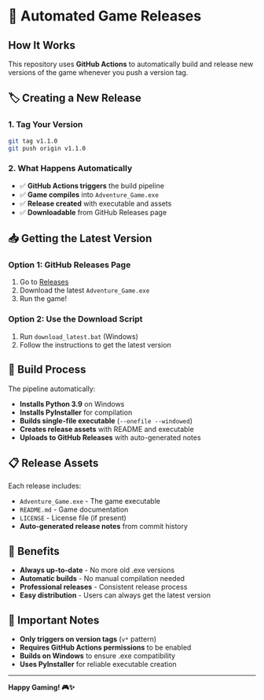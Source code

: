 # 🚀 Automated Game Releases

## How It Works

This repository uses **GitHub Actions** to automatically build and release new versions of the game whenever you push a version tag.

## 🏷️ Creating a New Release

### 1. Tag Your Version
```bash
git tag v1.1.0
git push origin v1.1.0
```

### 2. What Happens Automatically
- ✅ **GitHub Actions triggers** the build pipeline
- ✅ **Game compiles** into `Adventure_Game.exe`
- ✅ **Release created** with executable and assets
- ✅ **Downloadable** from GitHub Releases page

## 📥 Getting the Latest Version

### Option 1: GitHub Releases Page
1. Go to [Releases](https://github.com/wilfulsummer/Project-Adventure-game/releases)
2. Download the latest `Adventure_Game.exe`
3. Run the game!

### Option 2: Use the Download Script
1. Run `download_latest.bat` (Windows)
2. Follow the instructions to get the latest version

## 🔧 Build Process

The pipeline automatically:
- **Installs Python 3.9** on Windows
- **Installs PyInstaller** for compilation
- **Builds single-file executable** (`--onefile --windowed`)
- **Creates release assets** with README and executable
- **Uploads to GitHub Releases** with auto-generated notes

## 📋 Release Assets

Each release includes:
- `Adventure_Game.exe` - The game executable
- `README.md` - Game documentation
- `LICENSE` - License file (if present)
- **Auto-generated release notes** from commit history

## 🎯 Benefits

- **Always up-to-date** - No more old .exe versions
- **Automatic builds** - No manual compilation needed
- **Professional releases** - Consistent release process
- **Easy distribution** - Users can always get the latest version

## 🚨 Important Notes

- **Only triggers on version tags** (`v*` pattern)
- **Requires GitHub Actions permissions** to be enabled
- **Builds on Windows** to ensure .exe compatibility
- **Uses PyInstaller** for reliable executable creation

---

**Happy Gaming! 🎮✨**
